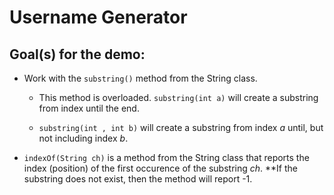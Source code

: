 # Username Generator

## Goal(s) for the demo:

* Work with the `substring()` method from the String class.

  * This method is overloaded. `substring(int a)` will create a substring from index until the end.

  * `substring(int , int b)` will create a substring from index *a* until, but not including index *b*.

* `indexOf(String ch)` is a method from the String class that reports the index (position) of the first occurence of the substring *ch*.
**If the substring does not exist, then the method will report -1.
